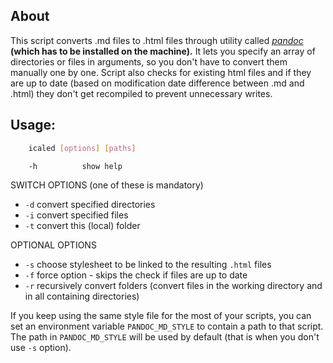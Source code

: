 ## About

This script converts .md files to .html files through utility called *[pandoc](https://pandoc.org/)* **(which has to be installed on the machine).** It lets you specify an array of directories or files in arguments, so you don't have to convert them manually one by one. Script also checks for existing html files and if they are up to date (based on modification date difference between .md and .html) they don't get recompiled to prevent unnecessary writes.

## Usage:

```bash
    icaled [options] [paths]

    -h          show help
```

SWITCH OPTIONS (one of these is mandatory)

- `-d` convert specified directories
- `-i` convert specified files
- `-t` convert this (local) folder

OPTIONAL OPTIONS

- `-s` choose stylesheet to be linked to the resulting `.html` files
- `-f` force option - skips the check if files are up to date
- `-r` recursively convert folders (convert files in the working directory and in all containing directories)

If you keep using the same style file for the most of your scripts, you can set an environment variable `PANDOC_MD_STYLE` to contain a path to that script. The path in `PANDOC_MD_STYLE` will be used by default (that is when you don't use `-s` option).